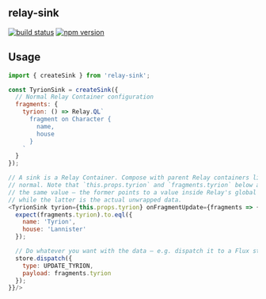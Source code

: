 relay-sink
----------

[![build status](https://img.shields.io/travis/acdlite/relay-sink/master.svg?style=flat-square)](https://travis-ci.org/acdlite/relay-sink)
[![npm version](https://img.shields.io/npm/v/relay-sink.svg?style=flat-square)](https://www.npmjs.com/package/relay-sink)

## Usage

```js
import { createSink } from 'relay-sink';

const TyrionSink = createSink({
  // Normal Relay Container configuration
  fragments: {
    tyrion: () => Relay.QL`
      fragment on Character {
        name,
        house
      }
    `
  }
});

// A sink is a Relay Container. Compose with parent Relay containers like
// normal. Note that `this.props.tyrion` and `fragments.tyrion` below are not
// the same value — the former points to a value inside Relay's global store,
// while the latter is the actual unwrapped data.
<TyrionSink tyrion={this.props.tyrion} onFragmentUpdate={fragments => {
  expect(fragments.tyrion).to.eql({
    name: 'Tyrion',
    house: 'Lannister'
  });

  // Do whatever you want with the data — e.g. dispatch it to a Flux store
  store.dispatch({
    type: UPDATE_TYRION,
    payload: fragments.tyrion
  });
}}/>
```
